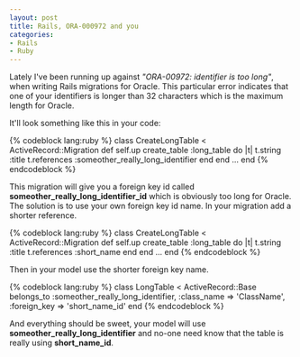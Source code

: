 ```yaml
---
layout: post
title: Rails, ORA-000972 and you
categories:
- Rails
- Ruby
---
```


Lately I've been running up against *"ORA-00972: identifier is too long"*, when
writing Rails migrations for Oracle. This particular error indicates that one of
your identifiers is longer than 32 characters which is the maximum length for
Oracle.

It'll look something like this in your code:

{% codeblock lang:ruby %}
class CreateLongTable < ActiveRecord::Migration
  def self.up
    create_table :long_table do |t|
      t.string :title
      t.references :someother_really_long_identifier
    end
  end
  ...
end
{% endcodeblock %}


This migration will give you a foreign key id called
**someother_really_long_identifier_id** which is obviously too long for
Oracle. The solution is to use your own foreign key id name. In your migration
add a shorter reference.

{% codeblock lang:ruby %}
class CreateLongTable < ActiveRecord::Migration
  def self.up
    create_table :long_table do |t|
      t.string :title
      t.references :short_name
    end
  end
  ...
end
{% endcodeblock %}

Then in your model use the shorter foreign key name.

{% codeblock lang:ruby %}
class LongTable < ActiveRecord::Base
  belongs_to :someother_really_long_identifier,
             :class_name => 'ClassName',
             :foreign_key => 'short_name_id'
end
{% endcodeblock %}

And everything should be sweet, your model will use
**someother_really_long_identifier** and no-one need know that the table is
really using **short_name_id**.
